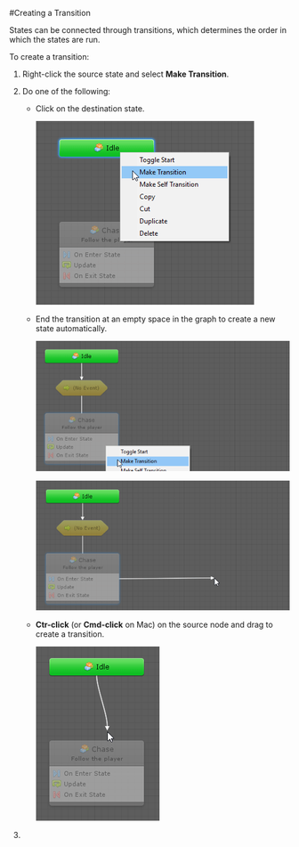 #Creating a Transition

States can be connected through transitions, which determines the order in which the states are run. 

To create a transition:

1. Right-click the source state and select **Make Transition**. 

2. Do one of the following:

   - Click on the destination state.

     ![](images/vs-make-transition-click-destination-state.png)

   
   
   - End the transition at an empty space in the graph to create a new state automatically.
     
     ![](images/vs-make-transition-end-on-empty-space.png)
     
     ![](images/vs-make-transition-arrow-to-empty-space.png)
     
   - **Ctr-click** (or **Cmd-click** on Mac) on the source node and drag to create a transition.
   
     ![](images/vs-make-transition-ctrl-click-on-destination.png)
   
3. 

   
